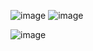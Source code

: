 ![image](https://github.com/gryrryfh/web-programming/assets/50912987/b120eaaf-13c4-4880-be4c-b3719ac1af31)
![image](https://github.com/gryrryfh/web-programming/assets/50912987/268ae6cd-e8f9-4705-b617-d8f0f4b2dfcc)

![image](https://github.com/gryrryfh/web-programming/assets/50912987/53bd3ac7-0abf-49ed-812c-7844684bf3a2)
